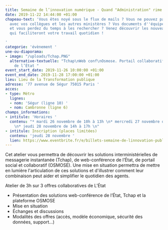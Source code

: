 ```yaml
---
title: Semaine de l’innovation numérique - Quand "Administration" rime avec "Coopération"
date: 2019-11-22 14:44:00 +01:00
chapeau-text: 'Vous êtes noyé sous le flux de mails ? Vous ne pouvez pas travailler
  avec vos collègues et les autres ministères ? Vos documents d''équipe sont éparpillés
  et vous perdez du temps à les rechercher ? Venez découvrir les nouveaux usages collaboratifs
  qui faciliteront votre travail quotidien !

'
categorie: 'évènement '
une-ou-diaporama:
- image: "/uploads/Tchap.PNG"
  alternative-textuelle: "Tchap\nWeb conf\nOsmose. Portail collaboratif et social
    de l’État "
event_start_date: 2019-11-26 10:00:00 +01:00
event_end_date: 2019-11-28 17:00:00 +01:00
lieu: Lieu de la Transformation publique
adresse: '77 avenue de Ségur 75015 Paris '
acces:
- type: Métro
  lignes:
  - nom: 'Ségur (ligne 10) '
  - nom: Cambronne (ligne 6)
champs_informations:
- intitule: 'Horaires '
  contenu: "* mardi 26 novembre de 10h à 13h \n* mercredi 27 novembre de 10h à 13h
    \n* jeudi 28 novembre de 14h à 17h \n"
- intitule: Inscription (places limitées)
  contenu: 'jeudi 28 novembre '
  lien: https://www.eventbrite.fr/e/billets-semaine-de-linnovation-publique-quand-administration-rime-avec-cooperation-82215696361
---
```


Cet atelier vous permettra de découvrir les solutions interministérielles de messagerie instantanée (Tchap), de web-conférence de l’État, de portail social et collaboratif (OSMOSE). Une mise en situation permettra de mettre en lumière l'articulation de ces solutions et d'illustrer comment leur combinaison peut aider et simplifier le quotidien des agents.

Atelier de 3h sur 3 offres collaboratives de L’État
* Présentation des solutions web-conférence de l’État, Tchap et la plateforme OSMOSE
* Mise en situation
* Échanges et discussions
* Modalités des offres (accès, modèle économique, sécurité des données, support...)
